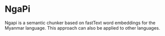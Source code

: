 # NgaPi
Ngapi is a semantic chunker based on fastText word embeddings for the Myanmar language. This approach can also be applied to other languages.
